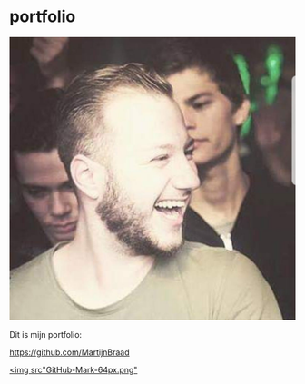 # portfolio
<p><img src="me.jpg"></p>

Dit is mijn portfolio:

https://github.com/MartijnBraad

<a href="https://github.com/MartijnBraad"><img src"GitHub-Mark-64px.png"</a>
